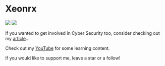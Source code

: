 # Xeonrx

<div class="img">
<img src="https://github-readme-stats.vercel.app/api?username=xeonrx&show_icons=true&theme=tokyonight&hide_border=true">
<img src="https://github-readme-streak-stats.herokuapp.com/?user=xeonrx&theme=tokyonight&hide_border=true">
</div>

If you wanted to get involved in Cyber Security too, consider checking out my [article](https://xeonrx.gitbook.io/startinghere/)...<br />

Check out my [YouTube](https://www.youtube.com/channel/UCr6mlSNt20c6KYatVV5AdTA/featured) for some learning content. <br />

If you would like to support me, leave a star or a follow!



